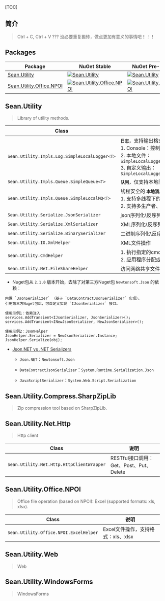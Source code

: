 [TOC]

## 简介

> Ctrl + C, Ctrl + V ??? 没必要重复搬砖，做点更加有意义的事情吧！！！

## Packages

| Package                                                                              | NuGet Stable                                                                                                                                         | NuGet Pre-release                                                                                                                                       | Downloads                                                                                                                                             |
| ------------------------------------------------------------------------------------ | ---------------------------------------------------------------------------------------------------------------------------------------------------- | ------------------------------------------------------------------------------------------------------------------------------------------------------- | ----------------------------------------------------------------------------------------------------------------------------------------------------- |
| [Sean.Utility](https://www.nuget.org/packages/Sean.Utility/)                         | [![Sean.Utility](https://img.shields.io/nuget/v/Sean.Utility.svg)](https://www.nuget.org/packages/Sean.Utility/)                                     | [![Sean.Utility](https://img.shields.io/nuget/vpre/Sean.Utility.svg)](https://www.nuget.org/packages/Sean.Utility/)                                     | [![Sean.Utility](https://img.shields.io/nuget/dt/Sean.Utility.svg)](https://www.nuget.org/packages/Sean.Utility/)                                     |
| [Sean.Utility.Office.NPOI](https://www.nuget.org/packages/Sean.Utility.Office.NPOI/) | [![Sean.Utility.Office.NPOI](https://img.shields.io/nuget/v/Sean.Utility.Office.NPOI.svg)](https://www.nuget.org/packages/Sean.Utility.Office.NPOI/) | [![Sean.Utility.Office.NPOI](https://img.shields.io/nuget/vpre/Sean.Utility.Office.NPOI.svg)](https://www.nuget.org/packages/Sean.Utility.Office.NPOI/) | [![Sean.Utility.Office.NPOI](https://img.shields.io/nuget/dt/Sean.Utility.Office.NPOI.svg)](https://www.nuget.org/packages/Sean.Utility.Office.NPOI/) |

## Sean.Utility

> Library of utility methods.

| Class                                         | 说明                                                                                                                                                               |
| --------------------------------------------- | ------------------------------------------------------------------------------------------------------------------------------------------------------------------ |
| `Sean.Utility.Impls.Log.SimpleLocalLogger<T>` | **`日志`**，支持输出格式：<br>1. Console：控制台输出<br>2. 本地文件：`SimpleLocalLoggerBase.LogFilePath`<br>3. 自定义输出：`SimpleLocalLoggerBase.CustomOutputLog` |
| `Sean.Utility.Impls.Queue.SimpleQueue<T>`     | **`队列`**，仅支持本地队列，无中间件                                                                                                                               |
| `Sean.Utility.Impls.Queue.SimpleLocalMQ<T>`   | 线程安全的 **`本地消息队列`**：<br>1. 支持多线程下的生产者\消费者模式<br>2. 支持多生产者、多消费者                                                                 |
| `Sean.Utility.Serialize.JsonSerializer`       | json序列化\反序列化                                                                                                                                                |
| `Sean.Utility.Serialize.XmlSerializer`        | XML序列化\反序列化                                                                                                                                                 |
| `Sean.Utility.Serialize.BinarySerializer`     | 二进制序列化\反序列化                                                                                                                                              |
| `Sean.Utility.IO.XmlHelper`                   | XML文件操作                                                                                                                                                        |
| `Sean.Utility.CmdHelper`                      | 1. 执行指定的cmd命令<br>2. 应用程序分配或附加控制台                                                                                                                |
| `Sean.Utility.Net.FileShareHelper`            | 访问网络共享文件夹（基于磁盘映射）                                                                                                                                 |

- Nuget包从 `2.1.0` 版本开始，去除了对第三方Nuget包 `Newtonsoft.Json` 的依赖：

```
内置 `JsonSerializer` （基于 `DataContractJsonSerializer` 实现）。
引用第三方Nuget包后，可自定义实现 `IJsonSerializer` 接口。

使用示例1：依赖注入
services.AddTransient<IJsonSerializer, JsonSerializer>();
services.AddTransient<INewJsonSerializer, NewJsonSerializer>();

使用示例2：JsonHelper
JsonHelper.Serializer = NewJsonSerializer.Instance;
JsonHelper.Serialize(obj);
```

- [Json.NET vs .NET Serializers](https://www.newtonsoft.com/json/help/html/jsonnetvsdotnetserializers.htm)
  
  - `Json.NET`：`Newtonsoft.Json`
  
  - `DataContractJsonSerializer`：`System.Runtime.Serialization.Json`
  
  - `JavaScriptSerializer`：`System.Web.Script.Serialization`

## Sean.Utility.Compress.SharpZipLib

> Zip compression tool based on SharpZipLib.

## Sean.Utility.Net.Http

> Http client

| Class                                     | 说明                                    |
| ----------------------------------------- | --------------------------------------- |
| `Sean.Utility.Net.Http.HttpClientWrapper` | RESTful接口调用：Get、Post、Put、Delete |

## Sean.Utility.Office.NPOI

> Office file operation (based on NPOI): Excel (supported formats: xls, xlsx).

| Class                                  | 说明                               |
| -------------------------------------- | ---------------------------------- |
| `Sean.Utility.Office.NPOI.ExcelHelper` | Excel文件操作，支持格式：xls、xlsx |

## Sean.Utility.Web

> Web

## Sean.Utility.WindowsForms

> WindowsForms
